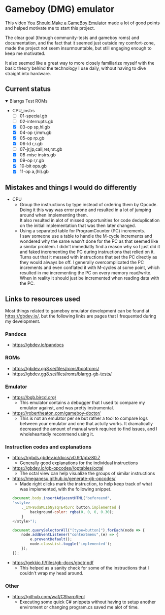 # Gameboy (DMG) emulator
This video [You Should Make a GameBoy Emulator](https://www.youtube.com/watch?v=hy2yY5a1Z-0) made a lot of good points and helped motivate me to start this project.

The clear goal (through community-tests and gameboy roms) and documentation, and the fact that it seemed just outside my comfort-zone, made the project not seem insurmountable, but still engaging enough to keep me motivated.

It also seemed like a great way to more closely familiarize myself with the basic theory behind the technology I use daily, without having to dive straight into hardware. 

## Current status
<details open>
<summary>Blarrgs Test ROMs</summary>

* CPU_instrs
    - [ ] 01-special.gb
    - [ ] 02-interrupts.gb
    - [x] 03-op sp,hl.gb
    - [x] 04-op r,imm.gb
    - [x] 05-op rp.gb
    - [x] 06-ld r,r.gb
    - [ ] 07-jr,jp,call,ret,rst.gb
    - [x] 08-misc instrs.gb
    - [x] 09-op r,r.gb
    - [x] 10-bit ops.gb
    - [x] 11-op a,(hl).gb
</details>


## Mistakes and things I would do differently
* CPU
    * Group the instructions by type instead of ordering them by Opcode.\
    Doing it this way was error prone and resulted in a lot of jumping around when implementing them.\
    It also resulted in alot of missed opportunities for code deduplication on the initial implementation that was then later changed.
    * Using a separated table for ProgramCounter (PC) increments.\
    I saw someone use a table to handle the M-cycle increments and wondered why the same wasn't done for the PC as that seemed like a similar problem. I didn't immediatly find a reason why so I just did it and faked incrementing the PC during instructions that relied on it. Turns out that it messed with instructions that set the PC directly as they would always be off. I generally overcomplicated the PC increments and even conflated it with M-cycles at some point, which resulted in me incrementing the PC on every memory read/write. When in reality it should just be incremented when reading data with the PC.  

## Links to resources used
Most things related to gameboy emulator development can be found at https://gbdev.io/, but the following links are pages that I frequented during my development. 
### Pandocs
* https://gbdev.io/pandocs

### ROMs
* https://gbdev.gg8.se/files/roms/bootroms/
* https://gbdev.gg8.se/files/roms/blargg-gb-tests/

### Emulator
* https://bgb.bircd.org/
    * This emulator contains a debugger that I used to compare my emulator against, and was pretty instrumental.
* https://robertheaton.com/gameboy-doctor/
    * This is not an emulator per se but rather a tool to compare logs between your emulator and one that actully works. It dramatically decreased the amount of manual work required to find issues, and I  wholeheartedly recommend using it.

### Instruction codes and explanations
* https://rgbds.gbdev.io/docs/v0.9.1/gbz80.7
    * Generally good explanations for the individual instructions
* https://gbdev.io/gb-opcodes//optables/octal
    * The octal view can help visualize the groups of similar instructions
* https://meganesu.github.io/generate-gb-opcodes/
    * Made right clicks mark the instruction, to help keep track of what was implemented, with the following snippet.
    ```js
    document.body.insertAdjacentHTML("beforeend",
    "<style>
        ._1YF9SdaMLIbNysqTE4bJrc button.implemented {
            background-color: rgba(0, 0, 0, 0.30);
        }
    </style>");

    document.querySelectorAll("[type=button]").forEach(node => {
        node.addEventListener("contextmenu",(e) => {
            e.preventDefault();
            node.classList.toggle('implemented');
        });  
    });
    ```
* https://gekkio.fi/files/gb-docs/gbctr.pdf
    * This helped as a sanity check for some of the instructions that I couldn't wrap my head around.

### Other
* https://github.com/waf/CSharpRepl
    * Executing some quick C# snippets without having to setup another enviroment or changing program.cs saved me alot of time.
